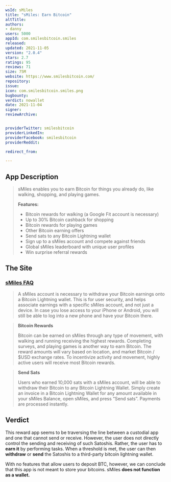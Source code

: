 ```yaml
---
wsId: sMiles
title: "sMiles: Earn Bitcoin"
altTitle: 
authors:
- danny
users: 5000
appId: com.smilesbitcoin.smiles
released: 
updated: 2021-11-05
version: "2.0.4"
stars: 2.7
ratings: 95
reviews: 71
size: 75M
website: https://www.smilesbitcoin.com/
repository: 
issue: 
icon: com.smilesbitcoin.smiles.png
bugbounty: 
verdict: nowallet
date: 2021-11-04
signer: 
reviewArchive:


providerTwitter: smilesbitcoin
providerLinkedIn: 
providerFacebook: smilesbitcoin
providerReddit: 

redirect_from:

---
```



## App Description

> sMiles enables you to earn Bitcoin for things you already do, like walking, shopping, and playing games.
>
> **Features:**
> - Bitcoin rewards for walking (a Google Fit account is necessary)
> - Up to 30% Bitcoin cashback for shopping
> - Bitcoin rewards for playing games
> - Other Bitcoin earning offers
> - Send sats to any Bitcoin Lightning wallet
> - Sign up to a sMiles account and compete against friends
> - Global sMiles leaderboard with unique user profiles
> - Win surprise referral rewards

## The Site

### [sMiles FAQ](https://www.smilesbitcoin.com/questions-and-answers)

> A sMiles account is necessary to withdraw your Bitcoin earnings onto a Bitcoin Lightning wallet. This is for user security, and helps associate earnings with a specific sMiles account, and not just a device. In case you lose access to your iPhone or Android, you will still be able to log into a new phone and have your Bitcoin there.

> **Bitcoin Rewards**
>
> Bitcoin can be earned on sMiles through any type of movement, with walking and running receiving the highest rewards. Completing surveys, and playing games is another way to earn Bitcoin. The reward amounts will vary based on location, and market Bitcoin / $USD exchange rates. To incentivize activity and movement, highly active users will receive most Bitcoin rewards.

> **Send Sats**
>
> Users who earned 10,000 sats with a sMiles account, will be able to withdraw their Bitcoin to any Bitcoin Lightning Wallet. Simply create an invoice in a Bitcoin Lightning Wallet for any amount available in your sMiles Balance, open sMiles, and press “Send sats”. Payments are processed instantly.

## Verdict

This reward app seems to be traversing the line between a custodial app and one that cannot send or receive.  However, the user does not directly control the sending and receiving of such Satoshis. Rather, the user has to **earn it** by performing tasks. When a threshold is met, the user can then **withdraw** or **send** the Satoshis to a third-party bitcoin lightning wallet.

With no features that allow users to deposit BTC, however, we can conclude that this app is not meant to store your bitcoins. sMiles **does not function as a wallet.**
